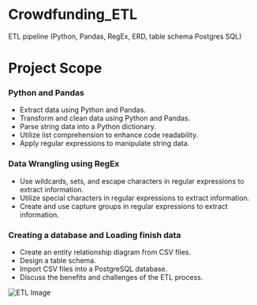 # Crowdfunding_ETL
ETL pipeline (Python, Pandas, RegEx, ERD, table schema Postgres SQL)

# Project Scope

### Python and Pandas

- Extract data using Python and Pandas.
- Transform and clean data using Python and Pandas.
- Parse string data into a Python dictionary.
- Utilize list comprehension to enhance code readability.
- Apply regular expressions to manipulate string data.

### Data Wrangling using RegEx

- Use wildcards, sets, and escape characters in regular expressions to extract information.
- Utilize special characters in regular expressions to extract information.
- Create and use capture groups in regular expressions to extract information.

### Creating a database and Loading finish data

- Create an entity relationship diagram from CSV files.
- Design a table schema.
- Import CSV files into a PostgreSQL database.
- Discuss the benefits and challenges of the ETL process.

![ETL Image](https://example.com/path/to/your/image.png)
